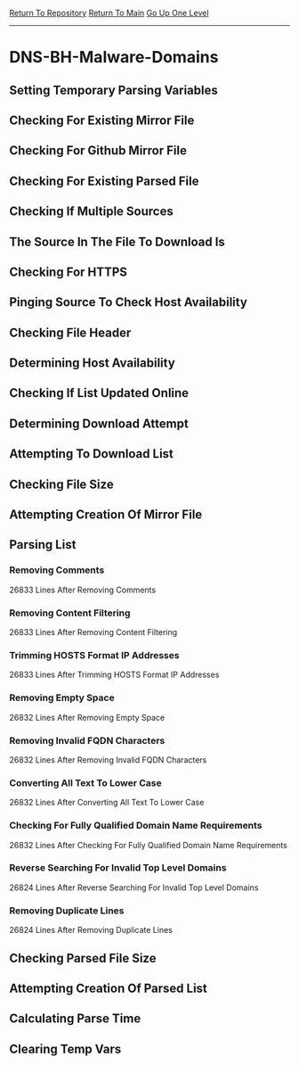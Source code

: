 [Return To Repository](https://github.com/deathbybandaid/piholeparser/)
[Return To Main](https://github.com/deathbybandaid/piholeparser/blob/master/RecentRunLogs/Mainlog.md)
[Go Up One Level](https://github.com/deathbybandaid/piholeparser/blob/master/RecentRunLogs/TopLevelScripts/30-Processing-External-Blacklists.md)
____________________________________
# DNS-BH-Malware-Domains
## Setting Temporary Parsing Variables
## Checking For Existing Mirror File
## Checking For Github Mirror File
## Checking For Existing Parsed File
## Checking If Multiple Sources
## The Source In The File To Download Is
## Checking For HTTPS
## Pinging Source To Check Host Availability
## Checking File Header
## Determining Host Availability
## Checking If List Updated Online
## Determining Download Attempt
## Attempting To Download List
## Checking File Size
## Attempting Creation Of Mirror File
## Parsing List
### Removing Comments
26833 Lines After Removing Comments
### Removing Content Filtering
26833 Lines After Removing Content Filtering
### Trimming HOSTS Format IP Addresses
26833 Lines After Trimming HOSTS Format IP Addresses
### Removing Empty Space
26832 Lines After Removing Empty Space
### Removing Invalid FQDN Characters
26832 Lines After Removing Invalid FQDN Characters
### Converting All Text To Lower Case
26832 Lines After Converting All Text To Lower Case
### Checking For Fully Qualified Domain Name Requirements
26832 Lines After Checking For Fully Qualified Domain Name Requirements
### Reverse Searching For Invalid Top Level Domains
26824 Lines After Reverse Searching For Invalid Top Level Domains
### Removing Duplicate Lines
26824 Lines After Removing Duplicate Lines
## Checking Parsed File Size
## Attempting Creation Of Parsed List
## Calculating Parse Time
## Clearing Temp Vars
